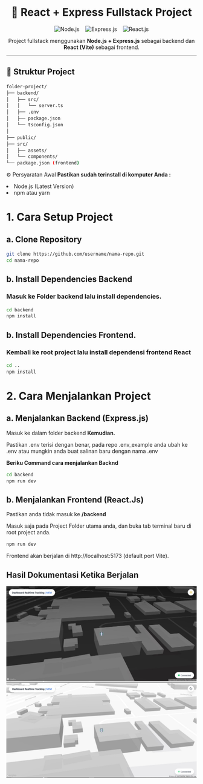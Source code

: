 <h1 align="center">
  🚀 React + Express Fullstack Project
</h1>

<p align="center">
  <img src="https://nodejs.org/static/images/logo.svg" alt="Node.js" height="40"/>
  &nbsp;&nbsp;
  <img src="https://encrypted-tbn0.gstatic.com/images?q=tbn:ANd9GcSlZINvM67GmgTbwpiAUlD33goWl2vf4GDppg&s" alt="Express.js" height="40"/>
  &nbsp;&nbsp;
  <img src="https://upload.wikimedia.org/wikipedia/commons/a/a7/React-icon.svg" alt="React.js" height="40"/>
</p>

<p align="center">
  Project fullstack menggunakan <b>Node.js + Express.js</b> sebagai backend dan <b>React (Vite)</b> sebagai frontend.
</p>

---

## 📂 Struktur Project

```bash
folder-project/
├── backend/                       
│   ├── src/
│   │   └── server.ts
│   ├── .env
│   ├── package.json
│   └── tsconfig.json
│
├── public/                 
├── src/                   
│   ├── assets/
│   └── components/
└── package.json (frontend)
```

<p>⚙️ Persyaratan Awal <b>Pastikan sudah terinstall di komputer Anda :</b></p>
  <li>Node.js (Latest Version)</li>
  <li>npm atau yarn</li>

<h1>1. Cara Setup Project</h1>
<h2>a. Clone Repository</h2> 

```bash
git clone https://github.com/username/nama-repo.git
cd nama-repo
```
<h2>b. Install Dependencies Backend</h2>
<h3>Masuk ke Folder backend lalu install dependencies.</h3>

```bash
cd backend
npm install
```

<h2>b. Install Dependencies Frontend.</h2>
<h3>Kembali ke root project lalu install dependensi frontend React</h3>

```bash
cd ..
npm install
```

<h1>2. Cara Menjalankan Project</h1>
<h2>a. Menjalankan Backend (Express.js)</h2> 

<p>Masuk ke dalam folder backend <b>Kemudian.</b></p>
<p>Pastikan .env terisi dengan benar, pada repo .env_example anda ubah ke .env atau mungkin anda buat salinan baru dengan nama .env</p>

<p><b>Beriku Command cara menjalankan Backnd</b></p>

```bash
cd backend
npm run dev
```
<h2>b. Menjalankan Frontend (React.Js)</h2>
<p>Pastikan anda tidak masuk ke <b>/backend</b></p>
<p>Masuk saja pada Project Folder utama anda, dan buka tab terminal baru di root project anda.</p>

```bash
npm run dev
```
Frontend akan berjalan di http://localhost:5173 (default port Vite).

<h2>Hasil Dokumentasi Ketika Berjalan</h2>

<img src="./src/assets/NIGHT-MODE-MAP.jpg"/>
<img src="./src/assets/DAY-MODE-MAP.jpg"/>